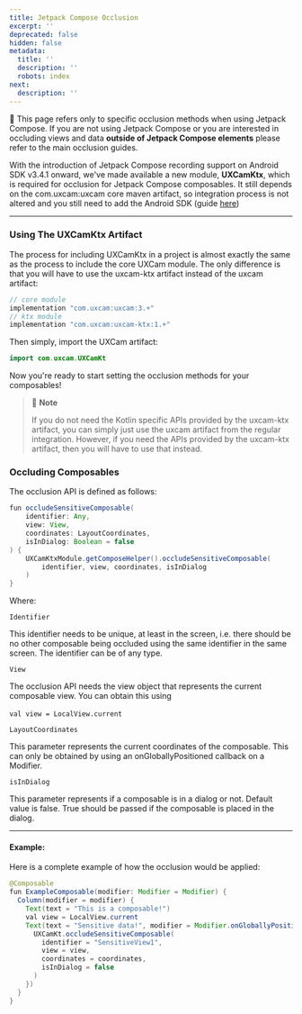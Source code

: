 ```yaml
---
title: Jetpack Compose Occlusion
excerpt: ''
deprecated: false
hidden: false
metadata:
  title: ''
  description: ''
  robots: index
next:
  description: ''
---
```

<GitHubCallout type="warning"> 🚧 This page refers only to specific occlusion methods when using Jetpack Compose.                                                                                                      If you are not using Jetpack Compose or you are interested in occluding views and data **outside of Jetpack Compose elements** please refer to the main occlusion guides. </GitHubCallout>

With the introduction of Jetpack Compose recording support on Android SDK v3.4.1 onward, we've made available a new module, **UXCamKtx**, which is required for occlusion for Jetpack Compose composables. It still depends on the com.uxcam:uxcam core maven artifact, so integration process is not altered and you still need to add the Android SDK (guide [here](https://uxcam-documentation.readme.io/docs/android))

***

### Using The UXCamKtx Artifact

The process for including UXCamKtx in a project is almost exactly the same as the process to include the core UXCam module. The only difference is that you will have to use the uxcam-ktx artifact instead of the uxcam artifact:

```java Kotlin
// core module
implementation "com.uxcam:uxcam:3.+"
// ktx module
implementation "com.uxcam:uxcam-ktx:1.+"
```

Then simply, import the UXCam artifact:

```java Kotlin
import com.uxcam.UXCamKt
```

Now you're ready to start setting the occlusion methods for your composables!

> 📘 **Note**
>
> If you do not need the Kotlin specific APIs provided by the uxcam-ktx artifact, you can simply just use the uxcam artifact from the regular integration. However, if you need the APIs provided by the uxcam-ktx artifact, then you will have to use that instead.

### Occluding Composables

The occlusion API is defined as follows:

```java Kotlin
fun occludeSensitiveComposable(
    identifier: Any,
    view: View,
    coordinates: LayoutCoordinates,
    isInDialog: Boolean = false
) {
    UXCamKtxModule.getComposeHelper().occludeSensitiveComposable(
        identifier, view, coordinates, isInDialog
    )
}
```

Where:

<p style={{ fontSize: "16px" }}>
  <code>Identifier</code>

  <br />
</p>

This identifier needs to be unique, at least in the screen, i.e. there should be no other composable being occluded using the same identifier in the same screen. The identifier can be of any type.

<p style={{ fontSize: "16px" }}>
  <code>View</code>

  <br />
</p>

The occlusion API needs the view object that represents the current composable view. You can obtain this using <br />\
<code>val view = LocalView\.current</code>

<p style={{ fontSize: "16px" }}>
  <code>LayoutCoordinates</code>

  <br />
</p>

This parameter represents the current coordinates of the composable. This can only be obtained by using an onGloballyPositioned callback on a Modifier.

<p style={{ fontSize: "16px" }}>
  <code>isInDialog</code>

  <br />
</p>

This parameter represents if a composable is in a dialog or not. Default value is false. True should be passed if the composable is placed in the dialog.

***

#### Example:

Here is a complete example of how the occlusion would be applied:

```java Kotlin
@Composable
fun ExampleComposable(modifier: Modifier = Modifier) {
  Column(modifier = modifier) {
    Text(text = "This is a composable!")
    val view = LocalView.current
    Text(text = "Sensitive data!", modifier = Modifier.onGloballyPositioned { coordinates ->
      UXCamKt.occludeSensitiveComposable(
        identifier = "SensitiveView1",
        view = view,
        coordinates = coordinates,
        isInDialog = false
      )
    })
  }
}
```
